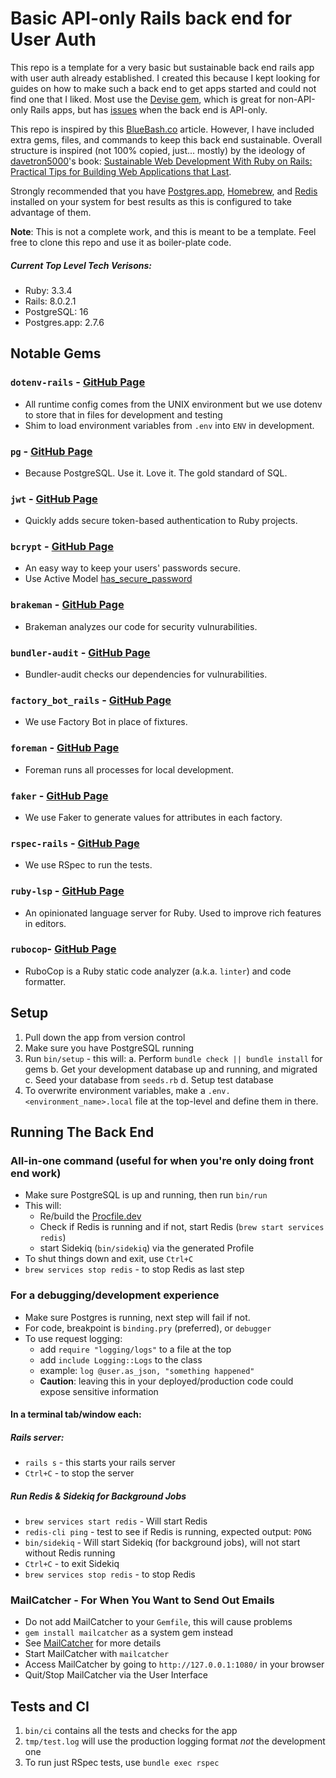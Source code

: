 # Basic API-only Rails back end for User Auth
This repo is a template for a very basic but sustainable back end rails app with user auth already established. I created this because I kept looking for guides on how to make such a back end to get apps started and could not find one that I liked. Most use the [Devise gem](https://github.com/heartcombo/devise), which is great for non-API-only Rails apps, but has [issues](https://github.com/waiting-for-dev/devise-jwt/issues/235#issuecomment-1214414894) when the back end is API-only.

This repo is inspired by this [BlueBash.co](https://www.bluebash.co/blog/rails-6-7-api-authentication-with-jwt/) article. However, I have included extra gems, files, and commands to keep this back end sustainable. Overall structure is inspired (not 100% copied, just... mostly) by the ideology of [davetron5000](https://github.com/davetron5000)'s book: [Sustainable Web Development With Ruby on Rails: Practical Tips for Building Web Applications that Last](https://sustainable-rails.com/).

Strongly recommended that you have [Postgres.app](https://postgresapp.com/), [Homebrew](https://brew.sh/), and [Redis](https://redis.io/) installed on your system for best results as this is configured to take advantage of them.

**Note**: This is not a complete work, and this is meant to be a template. Feel free to clone this repo and use it as boiler-plate code.

##### Current Top Level Tech Verisons:
  - Ruby: 3.3.4
  - Rails: 8.0.2.1
  - PostgreSQL: 16
  - Postgres.app: 2.7.6
## Notable Gems
### `dotenv-rails` - [GitHub Page](https://github.com/bkeepers/dotenv)
- All runtime config comes from the UNIX environment but we use dotenv to store that in files for development and testing
- Shim to load environment variables from `.env` into `ENV` in development.
### `pg` - [GitHub Page](https://github.com/ged/ruby-pg)
- Because PostgreSQL. Use it. Love it. The gold standard of SQL.
### `jwt` - [GitHub Page](https://github.com/jwt/ruby-jwt)
- Quickly adds secure token-based authentication to Ruby projects.
### `bcrypt` - [GitHub Page](https://github.com/bcrypt-ruby/bcrypt-ruby)
- An easy way to keep your users' passwords secure.
- Use Active Model [has_secure_password](https://guides.rubyonrails.org/active_model_basics.html#securepassword)
### `brakeman` - [GitHub Page](https://github.com/presidentbeef/brakeman)
- Brakeman analyzes our code for security vulnurabilities.
### `bundler-audit` - [GitHub Page](https://github.com/rubysec/bundler-audit)
- Bundler-audit checks our dependencies for vulnurabilities.
### `factory_bot_rails` - [GitHub Page](https://github.com/thoughtbot/factory_bot_rails)
- We use Factory Bot in place of fixtures.
### `foreman` - [GitHub Page](https://github.com/ddollar/foreman)
- Foreman runs all processes for local development.
### `faker` - [GitHub Page](https://github.com/faker-ruby/faker)
- We use Faker to generate values for attributes in each factory.
### `rspec-rails` - [GitHub Page](https://github.com/rspec/rspec-rails)
- We use RSpec to run the tests.
### `ruby-lsp` - [GitHub Page](https://github.com/Shopify/ruby-lsp)
- An opinionated language server for Ruby. Used to improve rich features in editors.
### `rubocop`- [GitHub Page](https://github.com/rubocop/rubocop)
- RuboCop is a Ruby static code analyzer (a.k.a. `linter`) and code formatter.

## Setup
1. Pull down the app from version control
2. Make sure you have PostgreSQL running
3. Run `bin/setup` - this will:
  a. Perform `bundle check || bundle install` for gems
  b. Get your development database up and running, and migrated
  c. Seed your database from `seeds.rb`
  d. Setup test database
4. To overwrite environment variables, make a `.env.<environment_name>.local` file at the top-level and define them in there.


## Running The Back End
### All-in-one command (useful for when you're only doing front end work)
- Make sure PostgreSQL is up and running, then run `bin/run`
- This will:
  - Re/build the [Procfile.dev](https://judoscale.com/guides/six-tips-for-mastering-your-procfile)
  - Check if Redis is running and if not, start Redis (`brew start services redis`)
  - start Sidekiq (`bin/sidekiq`) via the generated Profile
- To shut things down and exit, use `Ctrl+C`
- `brew services stop redis` - to stop Redis as last step
### For a debugging/development experience
- Make sure Postgres is running, next step will fail if not.
- For code, breakpoint is `binding.pry` (preferred), or `debugger`
- To use request logging:
  - add `require "logging/logs"` to a file at the top
  - add `include Logging::Logs` to the class
  - example: `log @user.as_json, "something happened"`
  - **Caution**: leaving this in your deployed/production code could expose sensitive information
#### In a terminal tab/window each:
##### Rails server:
- `rails s` - this starts your rails server
- `Ctrl+C` - to stop the server
##### Run Redis & Sidekiq for Background Jobs
- `brew services start redis` - Will start Redis
- `redis-cli ping` - test to see if Redis is running, expected output: `PONG`
- `bin/sidekiq` - Will start Sidekiq (for background jobs), will not start without Redis running
- `Ctrl+C` - to exit Sidekiq
- `brew services stop redis` - to stop Redis

### MailCatcher - For When You Want to Send Out Emails
- Do not add MailCatcher to your `Gemfile`, this will cause problems
- `gem install mailcatcher` as a system gem instead
- See [MailCatcher](https://mailcatcher.me/) for more details
- Start MailCatcher with `mailcatcher`
- Access MailCatcher by going to `http://127.0.0.1:1080/` in your browser
- Quit/Stop MailCatcher via the User Interface

## Tests and CI

1. `bin/ci` contains all the tests and checks for the app
2. `tmp/test.log` will use the production logging format *not* the development one
3. To run just RSpec tests, use `bundle exec rspec`
